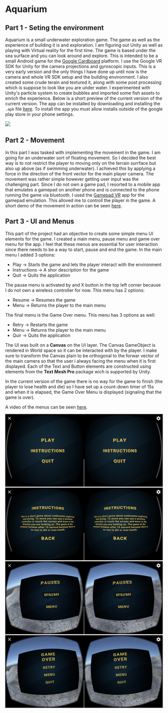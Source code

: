 # Aquarium

## Part 1 - Seting the environment

Aquarium is a small underwater exploration game. The game as well as the experience of building it is and exploration. I am figuring out Unity as well as playing with Virtual reality for the first time. The game is based under the sea surface and you can look around and explore. This is intended to be a small Android game for the [Google Cardboard](https://arvr.google.com/cardboard/) platform. I use the Google VR SDK for Unity for the camera projections and gyroscopic inputs. This is a very early version and the only things I have done up until now is the camera and whole VR SDK setup and the building environment. I also created some crude terain and textured it, along with some post processing which is suppose to look like you are under water. I experimented with Unity's particle system to create bubbles and imported some fish assets to enrich the experience. Below is a short preview of the current version of the current version. The app can be installed by downloading and installing the `.apk` file [here](project_assets/project.apk). To install the app you must allow installs outside of the google play store in your phone settings.

![](project_assets/preview.gif)

## Part 2 - Movement

In this part I was tasked with implementing the movement in the game. I am going for an underwater sort of floating movement. So I decided the best way is to not restrict the player to moving only on the terrain surrface but also up above (as if swimming underwater). I achieved this by applying a force in the direction of the front vector for the main player camera. The movement was rather simple however getting user input was the challenging part. Since I do not own a game pad, I resorted to a mobile app that emulates a gamepad on another phone and is connected to the phone running the game via bluetooth. I used the [Gamepad VR](https://play.google.com/store/apps/details?id=com.kunkunsoft.gamepadforvr&hl=en_US&gl=US) app for the gamepad emulation. This alloved me to controll the player in the game. A short demo of the movement in action can be seen [here](https://drive.google.com/file/d/1Sc6ewQEjzIUuawLsqnPdKuepgZswlBLV/view).

## Part 3 - UI and Menus

This part of the project had an objective to create some simple menu UI elements for the game. I created a main menu, pause menu and game over menu for the app. I feel that these menus are essential for user interaction since there needs to be a way to start, pause and end the game. In the main menu I added 3 options:

 * Play -> Starts the game and lets the player interact with the environment
 * Instructions -> A shor description for the game
 * Quit -> Quits the application

 The pause menu is activated by and X button in the top left corner because I do not own a wireless controller for now. This menu has 2 options:

 * Resume -> Resumes the game
 * Menu -> Returns the player to the main menu

 The final menu is the Game Over menu. This menu has 3 options as well:

 * Retry -> Restarts the game
 * Menu -> Returns the player to the main menu
 * Quir -> Quits the application

The UI was built on a **Canvas** on the UI layer. The Canvas GameObject is rendered in World space so it can be interacted with by the player. I make sure to transform the Canvas plain to be orthogonal to the forwar vector of the main camera so that the user i always facing the menu when it is first displayed. Each of the Text and Button elements are constructed using elements from the **Text Mesh Pro** package wich is supported by Unity. 

In the current version of the game there is no way for the game to finish (the player to lose health and die) so I have set up a count-down timer of 15s and when it is elapsed, the Game Over Menu is displayed (signaling that the game is over). 

A video of the menus can be seen [here](https://drive.google.com/file/d/1_hkHsyci088lF7Y9l_mxywVT7s5JX8Ob/view?usp=sharing). 

![](project_assets/main_menu.jpg)
![](project_assets/instructions.jpg)
![](project_assets/pause_menu.jpg)
![](project_assets/game_over_menu.jpg)